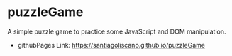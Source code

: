 # puzzleGame
A simple puzzle game to practice some JavaScript and DOM manipulation.
* githubPages Link: https://santiagoliscano.github.io/puzzleGame
